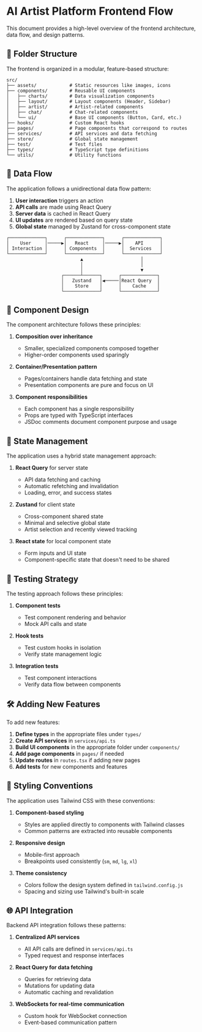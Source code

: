 # AI Artist Platform Frontend Flow

This document provides a high-level overview of the frontend architecture, data flow, and design patterns.

## 📂 Folder Structure

The frontend is organized in a modular, feature-based structure:

```
src/
├── assets/            # Static resources like images, icons
├── components/        # Reusable UI components
│   ├── charts/        # Data visualization components
│   ├── layout/        # Layout components (Header, Sidebar)
│   ├── artist/        # Artist-related components
│   ├── chat/          # Chat-related components
│   └── ui/            # Base UI components (Button, Card, etc.)
├── hooks/             # Custom React hooks
├── pages/             # Page components that correspond to routes
├── services/          # API services and data fetching
├── store/             # Global state management
├── test/              # Test files
├── types/             # TypeScript type definitions
└── utils/             # Utility functions
```

## 🔄 Data Flow

The application follows a unidirectional data flow pattern:

1. **User interaction** triggers an action
2. **API calls** are made using React Query
3. **Server data** is cached in React Query
4. **UI updates** are rendered based on query state
5. **Global state** managed by Zustand for cross-component state

```
┌─────────────┐      ┌─────────────┐      ┌─────────────┐
│    User     │─────▶│   React     │─────▶│    API      │
│ Interaction │      │ Components  │      │  Services   │
└─────────────┘      └─────────────┘      └─────────────┘
                           ▲                     │
                           │                     │
                           │                     ▼
                    ┌──────┴──────┐      ┌─────────────┐
                    │   Zustand   │◀─────│React Query  │
                    │    Store    │      │    Cache    │
                    └─────────────┘      └─────────────┘
```

## 🧩 Component Design

The component architecture follows these principles:

1. **Composition over inheritance**
   - Smaller, specialized components composed together
   - Higher-order components used sparingly

2. **Container/Presentation pattern**
   - Pages/containers handle data fetching and state
   - Presentation components are pure and focus on UI

3. **Component responsibilities**
   - Each component has a single responsibility
   - Props are typed with TypeScript interfaces
   - JSDoc comments document component purpose and usage

## 🔄 State Management

The application uses a hybrid state management approach:

1. **React Query** for server state
   - API data fetching and caching
   - Automatic refetching and invalidation
   - Loading, error, and success states

2. **Zustand** for client state
   - Cross-component shared state
   - Minimal and selective global state
   - Artist selection and recently viewed tracking

3. **React state** for local component state
   - Form inputs and UI state
   - Component-specific state that doesn't need to be shared

## 🧪 Testing Strategy

The testing approach follows these principles:

1. **Component tests**
   - Test component rendering and behavior
   - Mock API calls and state

2. **Hook tests**
   - Test custom hooks in isolation
   - Verify state management logic

3. **Integration tests**
   - Test component interactions
   - Verify data flow between components

## 🛠️ Adding New Features

To add new features:

1. **Define types** in the appropriate files under `types/`
2. **Create API services** in `services/api.ts`
3. **Build UI components** in the appropriate folder under `components/`
4. **Add page components** in `pages/` if needed
5. **Update routes** in `routes.tsx` if adding new pages
6. **Add tests** for new components and features

## 🎨 Styling Conventions

The application uses Tailwind CSS with these conventions:

1. **Component-based styling**
   - Styles are applied directly to components with Tailwind classes
   - Common patterns are extracted into reusable components

2. **Responsive design**
   - Mobile-first approach
   - Breakpoints used consistently (`sm`, `md`, `lg`, `xl`)

3. **Theme consistency**
   - Colors follow the design system defined in `tailwind.config.js`
   - Spacing and sizing use Tailwind's built-in scale

## 🌐 API Integration

Backend API integration follows these patterns:

1. **Centralized API services**
   - All API calls are defined in `services/api.ts`
   - Typed request and response interfaces

2. **React Query for data fetching**
   - Queries for retrieving data
   - Mutations for updating data
   - Automatic caching and revalidation

3. **WebSockets for real-time communication**
   - Custom hook for WebSocket connection
   - Event-based communication pattern
